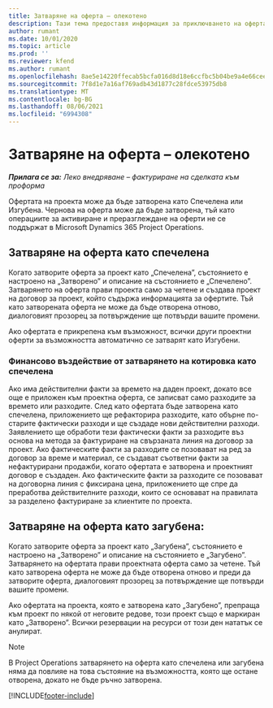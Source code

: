 ```yaml
---
title: Затваряне на оферта – олекотено
description: Тази тема предоставя информация за приключването на оферта в Project Operations.
author: rumant
ms.date: 10/01/2020
ms.topic: article
ms.prod: ''
ms.reviewer: kfend
ms.author: rumant
ms.openlocfilehash: 8ae5e14220ffecab5bcfa016d8d18e6ccfbc5b04be9a4e66cee26f8885125d31
ms.sourcegitcommit: 7f8d1e7a16af769adb43d1877c28fdce53975db8
ms.translationtype: MT
ms.contentlocale: bg-BG
ms.lasthandoff: 08/06/2021
ms.locfileid: "6994308"
---
```

# <a name="close-a-quote---lite"></a>Затваряне на оферта – олекотено

_**Прилага се за:** Леко внедряване – фактуриране на сделката към проформа_

Офертата на проекта може да бъде затворена като Спечелена или Изгубена. Чернова на оферта може да бъде затворена, тъй като операциите за активиране и преразглеждане на оферти не се поддържат в Microsoft Dynamics 365 Project Operations.

## <a name="close-a-quote-as-won"></a>Затваряне на оферта като спечелена

Когато затворите оферта за проект като „Спечелена”, състоянието е настроено на „Затворено” и описание на състоянието е „Спечелено”. Затварянето на оферта прави проекта само за четене и създава проект на договор за проект, който съдържа информацията за офертите. Тъй като затворената оферта не може да бъде отворена отново, диалоговият прозорец за потвърждение ще потвърди вашите промени.

Ако офертата е прикрепена към възможност, всички други проектни оферти за възможността автоматично се затварят като Изгубени.

### <a name="financial-impact-of-closing-a-quote-as-won"></a>Финансово въздействие от затварянето на котировка като спечелена

Ако има действителни факти за времето на даден проект, докато все още е приложен към проектна оферта, се записват само разходите за времето или разходите. След като офертата бъде затворена като спечелена, приложението ще рефакторира разходите, като обърне по-старите фактически разходи и ще създаде нови действителни разходи. Заявлението ще обработи тези фактически факти за разходите въз основа на метода за фактуриране на свързаната линия на договор за проект. Ако фактическите факти за разходите се позовават на ред за договор за време и материал, се създават съответни факти за нефактурирани продажби, когато офертата е затворена и проектният договор е създаден. Ако фактическите факти за разходите се позовават на договорна линия с фиксирана цена, приложението ще спре да преработва действителните разходи, които се основават на правилата за разделено фактуриране за клиентите по проекта.

## <a name="closing-a-quote-as-lost"></a>Затваряне на оферта като загубена:

Когато затворите оферта за проект като „Загубена”, състоянието е настроено на „Затворено” и описание на състоянието е „Загубено”. Затварянето на офертата прави проектната оферта само за четене. Тъй като затворена оферта не може да бъде отворена отново и преди да затворите оферта, диалоговият прозорец за потвърждение ще потвърди вашите промени.

Ако офертата на проекта, която е затворена като „Загубено”, препраща към проект по някой от неговите редове, този проект също е маркиран като „Затворено”. Всички резервации на ресурси от този ден нататък се анулират.

> [!NOTE]
> В Project Operations затварянето на оферта като спечелена или загубена няма да повлияе на това състояние на възможността, която ще остане отворена, докато не бъде ръчно затворена.


[!INCLUDE[footer-include](../../includes/footer-banner.md)]